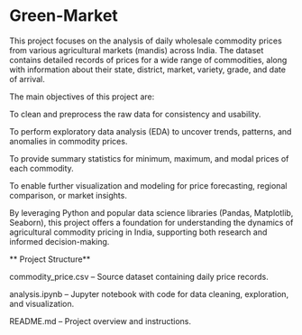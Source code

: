 # Green-Market
This project focuses on the analysis of daily wholesale commodity prices from various agricultural markets (mandis) across India. The dataset contains detailed records of prices for a wide range of commodities, along with information about their state, district, market, variety, grade, and date of arrival.

The main objectives of this project are:

To clean and preprocess the raw data for consistency and usability.

To perform exploratory data analysis (EDA) to uncover trends, patterns, and anomalies in commodity prices.

To provide summary statistics for minimum, maximum, and modal prices of each commodity.

To enable further visualization and modeling for price forecasting, regional comparison, or market insights.

By leveraging Python and popular data science libraries (Pandas, Matplotlib, Seaborn), this project offers a foundation for understanding the dynamics of agricultural commodity pricing in India, supporting both research and informed decision-making.


** Project Structure**
 
commodity_price.csv – Source dataset containing daily price records.

analysis.ipynb – Jupyter notebook with code for data cleaning, exploration, and visualization.

README.md – Project overview and instructions.
